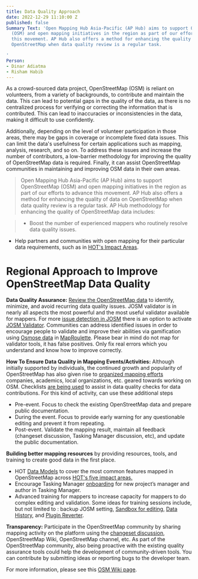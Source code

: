 ```yaml
---
title: Data Quality Approach
date: 2022-12-29 11:10:00 Z
published: false
Summary Text: 'Open Mapping Hub Asia-Pacific (AP Hub) aims to support OpenStreetMap
  (OSM) and open mapping initiatives in the region as part of our efforts to advance
  this movement. AP Hub also offers a method for enhancing the quality of data on
  OpenStreetMap when data quality review is a regular task.

'
Person:
- Dinar Adiatma
- Risham Habib
---
```


As a crowd-sourced data project, OpenStreetMap (OSM) is reliant on volunteers, from a variety of backgrounds, to contribute and maintain the data. This can lead to potential gaps in the quality of the data, as there is no centralized process for verifying or correcting the information that is contributed. This can lead to inaccuracies or inconsistencies in the data, making it difficult to use confidently. 

Additionally, depending on the level of volunteer participation in those areas, there may be gaps in coverage or incomplete fixed data issues. This can limit the data's usefulness for certain applications such as mapping, analysis, research, and so on.  To address these issues and increase the number of contributors, a low-barrier methodology for improving the quality of OpenStreetMap data is required. Finally, it can assist OpenStreetMap communities in maintaining and improving OSM data in their own areas.

> Open Mapping Hub Asia-Pacific (AP Hub) aims to support OpenStreetMap (OSM) and open mapping initiatives in the region as part of our efforts to advance this movement. AP Hub also offers a method for enhancing the quality of data on OpenStreetMap when data quality review is a regular task.
AP Hub methodology for enhancing the quality of OpenStreetMap data includes:

> * Boost the number of experienced mappers who routinely resolve data quality issues. 
* Help partners and communities with open mapping for their particular data requirements, such as in [HOT's Impact Areas](https://www.hotosm.org/impact-areas/).
 
# Regional Approach to Improve OpenStreetMap Data Quality


**Data Quality Assurance:**
[Review the OpenStreetMap data](https://learnosm.org/en/coordination/review/#reviewing-osm-data) to identify, minimize, and avoid recurring data quality issues. JOSM validator is in nearly all aspects the most powerful and the most useful validator available for mappers. For more [issue detection in JOSM](https://wiki.openstreetmap.org/wiki/JOSM/Validator) there is an option to activate [JOSM Validator](https://ibb.co/PcszTCS). Communities can address identified issues in order to encourage people to validate and improve their abilities via gamification using [Osmose data](https://wiki.openstreetmap.org/wiki/Osmose) in [MapRoulette](https://www.maproulette.org/browse/challenges). Please bear in mind do not map for validator tools, it has false positives. Only fix real errors which you understand and know how to improve correctly.

**How To Ensure Data Quality in Mapping Events/Activities:** 
Although initially supported by individuals, the continued growth and popularity of OpenStreetMap has also given rise to [organized mapping efforts](https://wiki.openstreetmap.org/wiki/Organised_Editing_Guidelines) companies, academics, local organizations, etc. geared towards working on OSM. Checklists [are being used](https://docs.google.com/spreadsheets/d/1SzXXzaHJEAsSaoogUOX8fdLZR8GGSEi9kr26pVFqhZc/edit?pli=1#gid=302276057) to assist in data quality checks for data contributions. For this kind of activity, can use these additional steps

* Pre-event. Focus to check the existing OpenStreetMap data and prepare public documentation.
* During the event. Focus to provide early warning for any questionable editing and prevent it from repeating. 
* Post-event. Validate the mapping result, maintain all feedback (changeset discussion, Tasking Manager discussion, etc), and update the public documentation.

**Building better mapping resources** by providing resources, tools, and training to create good data in the first place.

* HOT [Data Models](https://docs.google.com/spreadsheets/d/1BC9OIk_dDwoST5Kck8MNKRt7mFBtbscMjjWh9S_Ukp4/edit#gid=1192360458) to cover the most common features mapped in OpenStreetMap across [HOT's five impact areas.](https://www.hotosm.org/impact-areas/)	
* Encourage Tasking Manager [onboarding](https://docs.google.com/presentation/d/1YwTZB0NddACTTUAYntRRSZvkYkG6GkgHJNFL8nXvOtg/edit#slide=id.g60deeebf61_0_0gers) for new project’s manager and author in Tasking Manager. 
* Advanced training for mappers to increase capacity for mappers to do complex editing and validation. Some ideas for training sessions include, but not limited to : backup JOSM setting, [Sandbox for editing](https://wiki.openstreetmap.org/wiki/Sandbox_for_editing#Experiment_with_the_API_(advanced)), [Data History](https://wiki.openstreetmap.org/wiki/Quality_assurance#Monitoring_tools), and [Plugin Reverter](https://wiki.openstreetmap.org/wiki/JOSM/Plugins/Reverter). 

**Transparency:** Participate in the OpenStreetMap community by sharing mapping activity on the platform using the [changeset discussion](https://blog.openstreetmap.org/2014/11/02/introducing-changeset-discussions/), OpenStreetMap Wiki, OpenStreetMap channel, etc. As part of the OpenStreetMap community, also being proactive with the existing quality assurance tools could help the development of community-driven tools. You can contribute by submitting ideas or reporting bugs to the developer team.

For more information, please see this [OSM Wiki page](https://wiki.openstreetmap.org/wiki/Humanitarian_OSM_Team/Open_Mapping_Hub_-_Asia_Pacific/Data_Quality_Approach).
